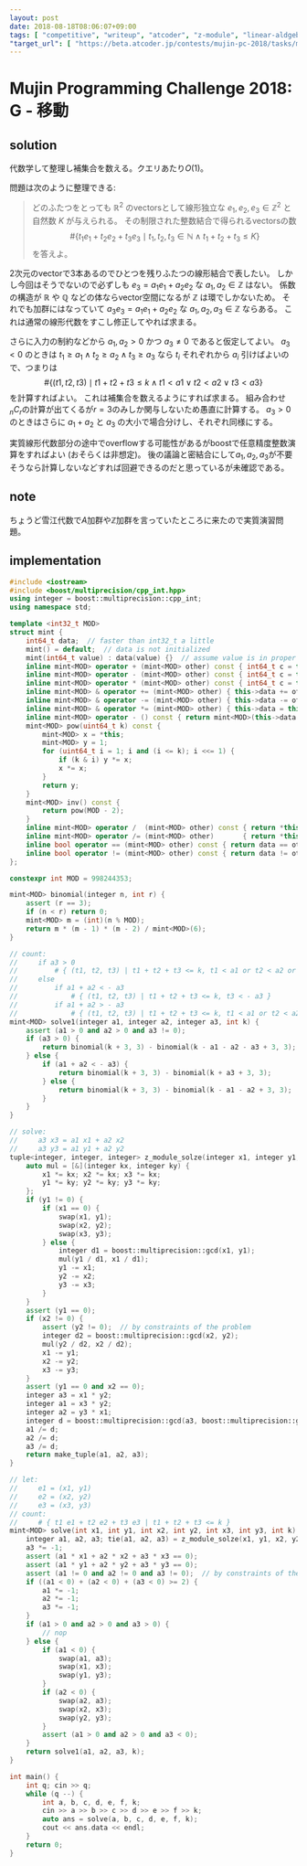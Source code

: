 ```yaml
---
layout: post
date: 2018-08-18T08:06:07+09:00
tags: [ "competitive", "writeup", "atcoder", "z-module", "linear-aldgebra", "combination", "complement" ]
"target_url": [ "https://beta.atcoder.jp/contests/mujin-pc-2018/tasks/mujin_pc_2018_g" ]
---
```


# Mujin Programming Challenge 2018: G - 移動

## solution

代数学して整理し補集合を数える。クエリあたり$O(1)$。

問題は次のように整理できる:

>   どのふたつをとっても $\mathbb{R}^2$ のvectorsとして線形独立な $e_1, e_2, e_3 \in \mathbb{Z}^2$ と自然数 $K$ が与えられる。
その制限された整数結合で得られるvectorsの数 $$\# \left\{ t_1 e_1 + t_2 e_2 + t_3 e_3 \mid t_1, t_2, t_3 \in \mathbb{N} \land t_1 + t_2 + t_3 \le K \right\}$$ を答えよ。

$2$次元のvectorで$3$本あるのでひとつを残りふたつの線形結合で表したい。
しかし今回はそうでないので必ずしも $e_3 = a_1 e_1 + a_2 e_2$ な $a_1, a_2 \in \mathbb{Z}$ はない。
係数の構造が $\mathbb{R}$ や $\mathbb{Q}$ などの体ならvector空間になるが $\mathbb{Z}$ は環でしかないため。
それでも加群にはなっていて $a_3 e_3 = a_1 e_1 + a_2 e_2$ な $a_1, a_2, a_3 \in \mathbb{Z}$ ならある。
これは通常の線形代数をすこし修正してやれば求まる。

さらに入力の制約などから $a_1, a_2 \gt 0$ かつ $a_3 \ne 0$ であると仮定してよい。
$a_3 \lt 0$ のときは $t_1 \ge a_1 \land t_2 \ge a_2 \land t_3 \ge a_3$ なら $t_i$ それぞれから $a_i$ 引けばよいので、つまりは $$\# \left\{ (t1, t2, t3) \mid t1 + t2 + t3 \le k \land t1 \lt a1 \lor t2 \lt a2 \lor t3 \lt a3 \right\}$$ を計算すればよい。
これは補集合を数えるようにすれば求まる。
組み合わせ${} _ n C _ r$の計算が出てくるが$r = 3$のみしか関与しないため愚直に計算する。
$a_3 \gt 0$ のときはさらに $a_1 + a_2$ と $a_3$ の大小で場合分けし、それぞれ同様にする。

実質線形代数部分の途中でoverflowする可能性があるがboostで任意精度整数演算をすればよい (おそらくは非想定)。
後の議論と密結合にして$a_1, a_2, a_3$が不要そうなら計算しないなどすれば回避できるのだと思っているが未確認である。

## note

ちょうど雪江代数で$A$加群や$\mathbb{Z}$加群を言っていたところに来たので実質演習問題。

## implementation

``` c++
#include <iostream>
#include <boost/multiprecision/cpp_int.hpp>
using integer = boost::multiprecision::cpp_int;
using namespace std;

template <int32_t MOD>
struct mint {
    int64_t data;  // faster than int32_t a little
    mint() = default;  // data is not initialized
    mint(int64_t value) : data(value) {}  // assume value is in proper range
    inline mint<MOD> operator + (mint<MOD> other) const { int64_t c = this->data + other.data; return mint<MOD>(c >= MOD ? c - MOD : c); }
    inline mint<MOD> operator - (mint<MOD> other) const { int64_t c = this->data - other.data; return mint<MOD>(c <    0 ? c + MOD : c); }
    inline mint<MOD> operator * (mint<MOD> other) const { int64_t c = this->data * int64_t(other.data) % MOD; return mint<MOD>(c < 0 ? c + MOD : c); }
    inline mint<MOD> & operator += (mint<MOD> other) { this->data += other.data; if (this->data >= MOD) this->data -= MOD; return *this; }
    inline mint<MOD> & operator -= (mint<MOD> other) { this->data -= other.data; if (this->data <    0) this->data += MOD; return *this; }
    inline mint<MOD> & operator *= (mint<MOD> other) { this->data = this->data * int64_t(other.data) % MOD; if (this->data < 0) this->data += MOD; return *this; }
    inline mint<MOD> operator - () const { return mint<MOD>(this->data ? MOD - this->data : 0); }
    mint<MOD> pow(uint64_t k) const {
        mint<MOD> x = *this;
        mint<MOD> y = 1;
        for (uint64_t i = 1; i and (i <= k); i <<= 1) {
            if (k & i) y *= x;
            x *= x;
        }
        return y;
    }
    mint<MOD> inv() const {
        return pow(MOD - 2);
    }
    inline mint<MOD> operator /  (mint<MOD> other) const { return *this *  other.inv(); }
    inline mint<MOD> operator /= (mint<MOD> other)       { return *this *= other.inv(); }
    inline bool operator == (mint<MOD> other) const { return data == other.data; }
    inline bool operator != (mint<MOD> other) const { return data != other.data; }
};

constexpr int MOD = 998244353;

mint<MOD> binomial(integer n, int r) {
    assert (r == 3);
    if (n < r) return 0;
    mint<MOD> m = (int)(n % MOD);
    return m * (m - 1) * (m - 2) / mint<MOD>(6);
}

// count:
//     if a3 > 0
//         # { (t1, t2, t3) | t1 + t2 + t3 <= k, t1 < a1 or t2 < a2 or t3 < a3 }
//     else
//         if a1 + a2 < - a3
//             # { (t1, t2, t3) | t1 + t2 + t3 <= k, t3 < - a3 }
//         if a1 + a2 > - a3
//             # { (t1, t2, t3) | t1 + t2 + t3 <= k, t1 < a1 or t2 < a2 }
mint<MOD> solve1(integer a1, integer a2, integer a3, int k) {
    assert (a1 > 0 and a2 > 0 and a3 != 0);
    if (a3 > 0) {
        return binomial(k + 3, 3) - binomial(k - a1 - a2 - a3 + 3, 3);
    } else {
        if (a1 + a2 < - a3) {
            return binomial(k + 3, 3) - binomial(k + a3 + 3, 3);
        } else {
            return binomial(k + 3, 3) - binomial(k - a1 - a2 + 3, 3);
        }
    }
}

// solve:
//     a3 x3 = a1 x1 + a2 x2
//     a3 y3 = a1 y1 + a2 y2
tuple<integer, integer, integer> z_module_solze(integer x1, integer y1, integer x2, integer y2, integer x3, integer y3) {
    auto mul = [&](integer kx, integer ky) {
        x1 *= kx; x2 *= kx; x3 *= kx;
        y1 *= ky; y2 *= ky; y3 *= ky;
    };
    if (y1 != 0) {
        if (x1 == 0) {
            swap(x1, y1);
            swap(x2, y2);
            swap(x3, y3);
        } else {
            integer d1 = boost::multiprecision::gcd(x1, y1);
            mul(y1 / d1, x1 / d1);
            y1 -= x1;
            y2 -= x2;
            y3 -= x3;
        }
    }
    assert (y1 == 0);
    if (x2 != 0) {
        assert (y2 != 0);  // by constraints of the problem
        integer d2 = boost::multiprecision::gcd(x2, y2);
        mul(y2 / d2, x2 / d2);
        x1 -= y1;
        x2 -= y2;
        x3 -= y3;
    }
    assert (y1 == 0 and x2 == 0);
    integer a3 = x1 * y2;
    integer a1 = x3 * y2;
    integer a2 = y3 * x1;
    integer d = boost::multiprecision::gcd(a3, boost::multiprecision::gcd(a1, a2));
    a1 /= d;
    a2 /= d;
    a3 /= d;
    return make_tuple(a1, a2, a3);
}

// let:
//     e1 = (x1, y1)
//     e2 = (x2, y2)
//     e3 = (x3, y3)
// count:
//     # { t1 e1 + t2 e2 + t3 e3 | t1 + t2 + t3 <= k }
mint<MOD> solve(int x1, int y1, int x2, int y2, int x3, int y3, int k) {
    integer a1, a2, a3; tie(a1, a2, a3) = z_module_solze(x1, y1, x2, y2, x3, y3);
    a3 *= -1;
    assert (a1 * x1 + a2 * x2 + a3 * x3 == 0);
    assert (a1 * y1 + a2 * y2 + a3 * y3 == 0);
    assert (a1 != 0 and a2 != 0 and a3 != 0);  // by constraints of the problem
    if ((a1 < 0) + (a2 < 0) + (a3 < 0) >= 2) {
        a1 *= -1;
        a2 *= -1;
        a3 *= -1;
    }
    if (a1 > 0 and a2 > 0 and a3 > 0) {
        // nop
    } else {
        if (a1 < 0) {
            swap(a1, a3);
            swap(x1, x3);
            swap(y1, y3);
        }
        if (a2 < 0) {
            swap(a2, a3);
            swap(x2, x3);
            swap(y2, y3);
        }
        assert (a1 > 0 and a2 > 0 and a3 < 0);
    }
    return solve1(a1, a2, a3, k);
}

int main() {
    int q; cin >> q;
    while (q --) {
        int a, b, c, d, e, f, k;
        cin >> a >> b >> c >> d >> e >> f >> k;
        auto ans = solve(a, b, c, d, e, f, k);
        cout << ans.data << endl;
    }
    return 0;
}
```
